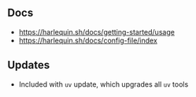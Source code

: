 ## Docs

- https://harlequin.sh/docs/getting-started/usage
- https://harlequin.sh/docs/config-file/index

## Updates

- Included with `uv` update, which upgrades all `uv` tools
